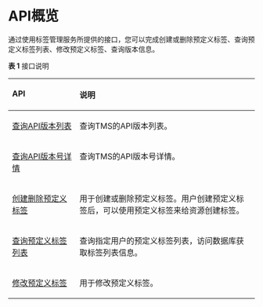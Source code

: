 # API概览<a name="zh-cn_topic_0126416749"></a>

通过使用标签管理服务所提供的接口，您可以完成创建或删除预定义标签、查询预定义标签列表、修改预定义标签、查询版本信息。

**表 1**  接口说明

<a name="table10262355112"></a>
<table><thead align="left"><tr id="row1826318518114"><th class="cellrowborder" valign="top" width="27.35%" id="mcps1.2.3.1.1"><p id="p42651657115"><a name="p42651657115"></a><a name="p42651657115"></a><strong id="b4159135716204"><a name="b4159135716204"></a><a name="b4159135716204"></a>API</strong></p>
</th>
<th class="cellrowborder" valign="top" width="72.65%" id="mcps1.2.3.1.2"><p id="p62665511111"><a name="p62665511111"></a><a name="p62665511111"></a><strong id="b152664514110"><a name="b152664514110"></a><a name="b152664514110"></a>说明</strong></p>
</th>
</tr>
</thead>
<tbody><tr id="row1760241185117"><td class="cellrowborder" valign="top" width="27.35%" headers="mcps1.2.3.1.1 "><p id="p760319115112"><a name="p760319115112"></a><a name="p760319115112"></a><a href="查询API版本列表.md">查询API版本列表</a></p>
</td>
<td class="cellrowborder" valign="top" width="72.65%" headers="mcps1.2.3.1.2 "><p id="p11603121105111"><a name="p11603121105111"></a><a name="p11603121105111"></a>查询TMS的API版本列表。</p>
</td>
</tr>
<tr id="row844153713459"><td class="cellrowborder" valign="top" width="27.35%" headers="mcps1.2.3.1.1 "><p id="p1593204416458"><a name="p1593204416458"></a><a name="p1593204416458"></a><a href="查询API版本号详情.md">查询API版本号详情</a></p>
</td>
<td class="cellrowborder" valign="top" width="72.65%" headers="mcps1.2.3.1.2 "><p id="p1693944194514"><a name="p1693944194514"></a><a name="p1693944194514"></a>查询TMS的API版本号详情。</p>
</td>
</tr>
<tr id="row1326625171112"><td class="cellrowborder" valign="top" width="27.35%" headers="mcps1.2.3.1.1 "><p id="p526819520117"><a name="p526819520117"></a><a name="p526819520117"></a><a href="创建删除预定义标签.md">创建删除预定义标签</a></p>
</td>
<td class="cellrowborder" valign="top" width="72.65%" headers="mcps1.2.3.1.2 "><p id="p026911519119"><a name="p026911519119"></a><a name="p026911519119"></a>用于创建或删除预定义标签。用户创建预定义标签后，可以使用预定义标签来给资源创建标签。</p>
</td>
</tr>
<tr id="row1227085151112"><td class="cellrowborder" valign="top" width="27.35%" headers="mcps1.2.3.1.1 "><p id="p1027013581112"><a name="p1027013581112"></a><a name="p1027013581112"></a><a href="查询预定义标签列表.md">查询预定义标签列表</a></p>
</td>
<td class="cellrowborder" valign="top" width="72.65%" headers="mcps1.2.3.1.2 "><p id="p4270554116"><a name="p4270554116"></a><a name="p4270554116"></a>查询指定用户的预定义标签列表，访问数据库获取标签列表信息。</p>
</td>
</tr>
<tr id="row52712541119"><td class="cellrowborder" valign="top" width="27.35%" headers="mcps1.2.3.1.1 "><p id="p1273751112"><a name="p1273751112"></a><a name="p1273751112"></a><a href="修改预定义标签.md">修改预定义标签</a></p>
</td>
<td class="cellrowborder" valign="top" width="72.65%" headers="mcps1.2.3.1.2 "><p id="p2273185151119"><a name="p2273185151119"></a><a name="p2273185151119"></a>用于修改预定义标签。</p>
</td>
</tr>
</tbody>
</table>

